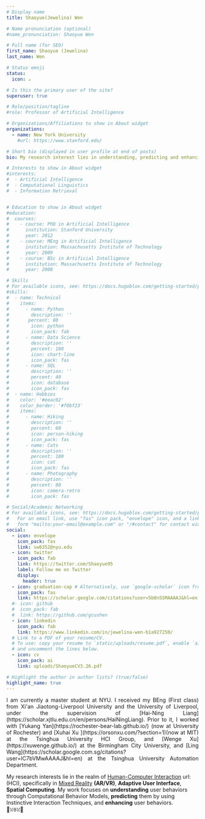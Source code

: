 ```yaml
---
# Display name
title: Shaoyue(Jewelina) Wen

# Name pronunciation (optional)
#name_pronunciation: Shaoyue Wen

# Full name (for SEO)
first_name: Shaoyue (Jewelina)
last_name: Wen

# Status emoji
status:
  icon: ☕️

# Is this the primary user of the site?
superuser: true

# Role/position/tagline
#role: Professor of Artificial Intelligence

# Organizations/Affiliations to show in About widget
organizations:
  - name: New York University
    #url: https://www.stanford.edu/

# Short bio (displayed in user profile at end of posts)
bio: My research interest lies in understanding, predicting and enhancing user behaviors.

# Interests to show in About widget
#interests:
#  - Artificial Intelligence
#  - Computational Linguistics
#  - Information Retrieval


# Education to show in About widget
#education:
#  courses:
#    - course: PhD in Artificial Intelligence
#      institution: Stanford University
#      year: 2012
#    - course: MEng in Artificial Intelligence
#      institution: Massachusetts Institute of Technology
#      year: 2009
#    - course: BSc in Artificial Intelligence
#      institution: Massachusetts Institute of Technology
#      year: 2008

# Skills
# For available icons, see: https://docs.hugoblox.com/getting-started/page-builder/#icons
#skills:
#  - name: Technical
#    items:
#      - name: Python
#        description: ''
#       percent: 80
#        icon: python
#        icon_pack: fab
#      - name: Data Science
#        description: ''
#        percent: 100
#        icon: chart-line
#        icon_pack: fas
#      - name: SQL
#        description: ''
#        percent: 40
#        icon: database
#        icon_pack: fas
#  - name: Hobbies
#    color: '#eeac02'
#    color_border: '#f0bf23'
#    items:
#      - name: Hiking
#        description: ''
#        percent: 60
#        icon: person-hiking
#        icon_pack: fas
#      - name: Cats
#        description: ''
#        percent: 100
#        icon: cat
#        icon_pack: fas
#      - name: Photography
#        description: ''
#        percent: 80
#        icon: camera-retro
#        icon_pack: fas

# Social/Academic Networking
# For available icons, see: https://docs.hugoblox.com/getting-started/page-builder/#icons
#   For an email link, use "fas" icon pack, "envelope" icon, and a link in the
#   form "mailto:your-email@example.com" or "/#contact" for contact widget.
social:
  - icon: envelope
    icon_pack: fas
    link: sw6352@nyu.edu
  - icon: twitter
    icon_pack: fab
    link: https://twitter.com/Shaoyue95
    label: Follow me on Twitter
    display:
      header: true
  - icon: graduation-cap # Alternatively, use `google-scholar` icon from `ai` icon pack
    icon_pack: fas
    link: https://scholar.google.com/citations?user=5b0nSSMAAAAJ&hl=en
  #- icon: github
  #  icon_pack: fab
  #  link: https://github.com/gcushen
  - icon: linkedin
    icon_pack: fab
    link: https://www.linkedin.com/in/jewelina-wen-b1a927250/
  # Link to a PDF of your resume/CV.
  # To use: copy your resume to `static/uploads/resume.pdf`, enable `ai` icons in `params.yaml`,
  # and uncomment the lines below.
  - icon: cv
    icon_pack: ai
    link: uploads/ShaoyueCV3.26.pdf

# Highlight the author in author lists? (true/false)
highlight_name: true
---
```

<p style="text-align: justify;">
I am currently a master student at NYU. I received my BEng (First class) from Xi'an Jiaotong-Liverpool University and the University of Liverpool, under the supervision of [Hai-Ning Liang](https://scholar.xjtlu.edu.cn/en/persons/HaiNingLiang). Prior to it, I worked with [Yukang Yan](https://rochester-bear-lab.github.io/) (now at University of Rochester) and [Xuhai Xu ](https://orsonxu.com/?section=1)(now at MIT) at the Tsinghua University HCI Group, and [Wenge Xu](https://xuwenge.github.io/) at the Birmingham City University, and [Ling Wang](https://scholar.google.com.sg/citations?user=lC7bVMwAAAAJ&hl=en) at the Tsinghua University Automation Department.

My research interests lie in the realm of [Human-Computer Interaction](https://dl.acm.org/doi/abs/10.1145/3025453.3025765) url: (HCI), specifically in [Mixed Reality](https://dl.acm.org/doi/abs/10.1145/3290605.3300767) **(AR/VR)**, **Adaptive User Interface**, **Spatial Computing**. My work focuses on **understanding** user behaviors through Computational Behavior Models, **predicting** them by using Instinctive Interaction Techniques, and **enhancing** user behaviors.  
🍟ꈍꈊꈍ🍟
</p>
